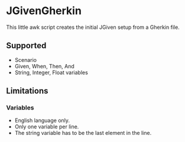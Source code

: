 # JGivenGherkin

This little awk script creates the initial JGiven setup from a Gherkin file.

## Supported

- Scenario
- Given, When, Then, And
- String, Integer, Float variables

## Limitations

### Variables

- English language only.
- Only one variable per line.
- The string variable has to be the last element in the line.
